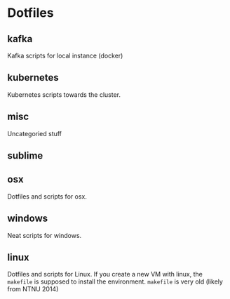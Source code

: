 Dotfiles
========

## kafka
Kafka scripts for local instance (docker)

## kubernetes
Kubernetes scripts towards the cluster.

## misc
Uncategoried stuff

## sublime

## osx
Dotfiles and scripts for osx.

## windows
Neat scripts for windows.

## linux
Dotfiles and scripts for Linux.
If you create a new VM with linux, the `makefile` is supposed to install the environment.
`makefile` is very old (likely from NTNU 2014)


